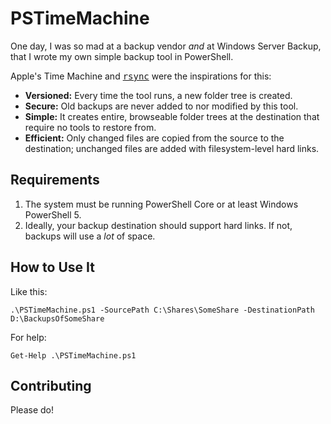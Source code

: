 # PSTimeMachine
One day, I was so mad at a backup vendor *and* at Windows Server Backup, that I wrote my own simple backup tool in PowerShell.

Apple's Time Machine and <a href="https://git.samba.org/?p=rsync.git"><tt>rsync</tt></a> were the inspirations for this:
* **Versioned:** Every time the tool runs, a new folder tree is created.
* **Secure:**    Old backups are never added to nor modified by this tool.
* **Simple:**    It creates entire, browseable folder trees at the destination that require no tools to restore from.
* **Efficient:** Only changed files are copied from the source to the destination; unchanged files are added with filesystem-level hard links.

## Requirements
1. The system must be running PowerShell Core or at least Windows PowerShell 5.
2. Ideally, your backup destination should support hard links.  If not, backups will use a *lot* of space.

## How to Use It
Like this:

    .\PSTimeMachine.ps1 -SourcePath C:\Shares\SomeShare -DestinationPath D:\BackupsOfSomeShare

For help:

    Get-Help .\PSTimeMachine.ps1
    
## Contributing
Please do!
